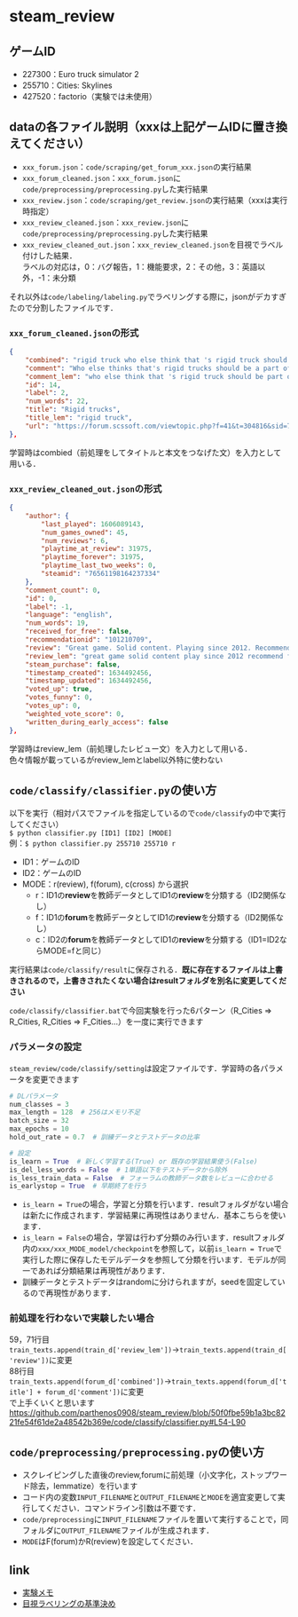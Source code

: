# steam_review

## ゲームID
- 227300：Euro truck simulator 2
- 255710：Cities: Skylines
- 427520：factorio（実験では未使用）

## dataの各ファイル説明（xxxは上記ゲームIDに置き換えてください）
- `xxx_forum.json`：`code/scraping/get_forum_xxx.json`の実行結果
- `xxx_forum_cleaned.json`：`xxx_forum.json`に`code/preprocessing/preprocessing.py`した実行結果
- `xxx_review.json`：`code/scraping/get_review.json`の実行結果（xxxは実行時指定）
- `xxx_review_cleaned.json`：`xxx_review.json`に`code/preprocessing/preprocessing.py`した実行結果
- `xxx_review_cleaned_out.json`：`xxx_review_cleaned.json`を目視でラベル付けした結果．  
ラベルの対応は，0：バグ報告，1：機能要求，2：その他，3：英語以外，-1：未分類

それ以外は`code/labeling/labeling.py`でラベリングする際に，jsonがデカすぎたので分割したファイルです．

### `xxx_forum_cleaned.json`の形式
```json
{
    "combined": "rigid truck who else think that 's rigid truck should be part of ets at to think would be cool correct spelling",
    "comment": "Who else thinks that's rigid trucks should be a part of ets and ats to. I think would be cool.\n\nCorrected spelling",
    "comment_lem": "who else think that 's rigid truck should be part of ets at to think would be cool correct spelling",
    "id": 14,
    "label": 2,
    "num_words": 22,
    "title": "Rigid trucks",
    "title_lem": "rigid truck",
    "url": "https://forum.scssoft.com/viewtopic.php?f=41&t=304816&sid=756637e85960522bd70695712dbd8353"
},
```
学習時はcombied（前処理をしてタイトルと本文をつなげた文）を入力として用いる．

### `xxx_review_cleaned_out.json`の形式
```json
{
    "author": {
        "last_played": 1606089143,
        "num_games_owned": 45,
        "num_reviews": 6,
        "playtime_at_review": 31975,
        "playtime_forever": 31975,
        "playtime_last_two_weeks": 0,
        "steamid": "76561198164237334"
    },
    "comment_count": 0,
    "id": 0,
    "label": -1,
    "language": "english",
    "num_words": 19,
    "received_for_free": false,
    "recommendationid": "101210709",
    "review": "Great game. Solid content. Playing since 2012. Recommended for trucking enth，usiast, driving thousand kilometers at 80 kph.\nValue 10/10.",
    "review_lem": "great game solid content play since 2012 recommend for truck enthusiast drive thousand kilometer at 80 kph value 10/10",
    "steam_purchase": false,
    "timestamp_created": 1634492456,
    "timestamp_updated": 1634492456,
    "voted_up": true,
    "votes_funny": 0,
    "votes_up": 0,
    "weighted_vote_score": 0,
    "written_during_early_access": false
},
```
学習時はreview_lem（前処理したレビュー文）を入力として用いる．  
色々情報が載っているがreview_lemとlabel以外特に使わない

## `code/classify/classifier.py`の使い方
以下を実行（相対パスでファイルを指定しているので`code/classify`の中で実行してください）  
`$ python classifier.py [ID1] [ID2] [MODE]`  
例：`$ python classifier.py 255710 255710 r`
- ID1：ゲームのID
- ID2：ゲームのID
- MODE：r(review), f(forum), c(cross) から選択
    - r：ID1の**review**を教師データとしてID1の**review**を分類する（ID2関係なし）
    - f：ID1の**forum**を教師データとしてID1の**review**を分類する（ID2関係なし）
    - c：ID2の**forum**を教師データとしてID1の**review**を分類する（ID1=ID2ならMODE=fと同じ）

実行結果は`code/classify/result`に保存される．**既に存在するファイルは上書きされるので，上書きされたくない場合はresultフォルダを別名に変更してください**

`code/classify/classifier.bat`で今回実験を行った6パターン（R_Cities ⇒ R_Cities, R_Cities ⇒ F_Cities...）を一度に実行できます

### パラメータの設定
`steam_review/code/classify/setting`は設定ファイルです．学習時の各パラメータを変更できます
```python
# DLパラメータ
num_classes = 3
max_length = 128  # 256はメモリ不足
batch_size = 32
max_epochs = 10
hold_out_rate = 0.7  # 訓練データとテストデータの比率

# 設定
is_learn = True  # 新しく学習する(True) or 既存の学習結果使う(False)
is_del_less_words = False  # 1単語以下をテストデータから除外
is_less_train_data = False  # フォーラムの教師データ数をレビューに合わせる
is_earlystop = True  # 早期終了を行う
```
- `is_learn = True`の場合，学習と分類を行います．resultフォルダがない場合は新たに作成されます．学習結果に再現性はありません．基本こちらを使います．  
- `is_learn = False`の場合，学習は行わず分類のみ行います．resultフォルダ内の`xxx/xxx_MODE_model/checkpoint`を参照して，以前`is_learn = True`で実行した際に保存したモデルデータを参照して分類を行います．モデルが同一であれば分類結果は再現性があります．
- 訓練データとテストデータはrandomに分けられますが，seedを固定しているので再現性があります．

### 前処理を行わないで実験したい場合
59，71行目`train_texts.append(train_d['review_lem'])`→`train_texts.append(train_d['review'])`に変更  
88行目`train_texts.append(forum_d['combined'])`→`train_texts.append(forum_d['title'] + forum_d['comment'])`に変更  
で上手くいくと思います
https://github.com/parthenos0908/steam_review/blob/50f0fbe59b1a3bc8221fe54f61de2a48542b369e/code/classify/classifier.py#L54-L90


## `code/preprocessing/preprocessing.py`の使い方
- スクレイピングした直後のreview,forumに前処理（小文字化，ストップワード除去，lemmatize）を行います
- コード内の変数`INPUT_FILENAME`と`OUTPUT_FILENAME`と`MODE`を適宜変更して実行してください．コマンドライン引数は不要です．
- `code/preprocessing`に`INPUT_FILENAME`ファイルを置いて実行することで，同フォルダに`OUTPUT_FILENAME`ファイルが生成されます．
- `MODE`はF(forum)かR(review)を設定してください．

## link
- [実験メモ](https://hackmd.io/ufssII94QwC2EuZRT1PcUw)
- [目視ラベリングの基準決め](https://hackmd.io/O0oe4PYNQWaVdcLDaL35Pg)
